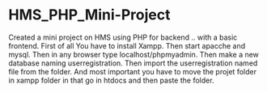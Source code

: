 # HMS_PHP_Mini-Project
Created a mini project on HMS using PHP for backend .. with a basic frontend.
First of all You have to install Xampp.
Then start apacche and mysql.
Then in any browser type localhost/phpmyadmin.
Then make a new database naming userregistration.
Then import the userregistration named file from the folder.
And most important you have to move the projet folder in xampp folder in that go in htdocs and then paste the folder.
